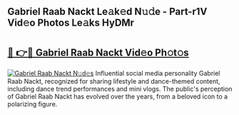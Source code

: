 ## Gabriel Raab Nackt Le𝚊k𝚎d N𝚞𝚍e - Part-r1V Vid𝚎o Photos Le𝚊ks HyDMr

# <h2><a href="http://fb71atj.evod.top/?m=Gabriel+Raab+Nackt">🔗 👉🔴 Gabriel Raab Nackt Vid𝚎o Ph𝚘t𝚘s</a></h2>

[![Gabriel Raab Nackt N𝚞d𝚎s](https://i.imgur.com/8V9OHl7.gif)](http://fb71atj.evod.top/?m=Gabriel+Raab+Nackt)
Influential social media personality Gabriel Raab Nackt, recognized for sharing lifestyle and dance-themed content, including dance trend performances and mini vlogs. The public's perception of Gabriel Raab Nackt has evolved over the years, from a beloved icon to a polarizing figure. 
